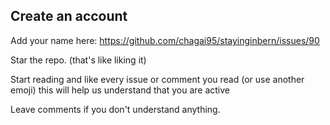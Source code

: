 ## Create an account

Add your name here:
https://github.com/chagai95/stayinginbern/issues/90

Star the repo. (that's like liking it)

Start reading and like every issue or comment you read (or use another emoji) this will help us understand that you are active

Leave comments if you don't understand anything.
